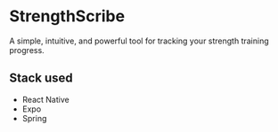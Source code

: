 # StrengthScribe
A simple, intuitive, and powerful tool for tracking your strength training progress.

## Stack used
- React Native
- Expo
- Spring